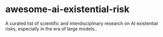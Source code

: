 # awesome-ai-existential-risk
A curated list of scientific and interdisciplinary research on AI existential risks, especially in the era of large models..
